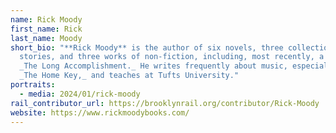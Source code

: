 ```yaml
---
name: Rick Moody
first_name: Rick
last_name: Moody
short_bio: "**Rick Moody** is the author of six novels, three collections of
  stories, and three works of non-fiction, including, most recently, a memoir,
  _The Long Accomplishment._ He writes frequently about music, especially at
  _The Home Key,_ and teaches at Tufts University."
portraits:
  - media: 2024/01/rick-moody
rail_contributor_url: https://brooklynrail.org/contributor/Rick-Moody
website: https://www.rickmoodybooks.com/
---
```

